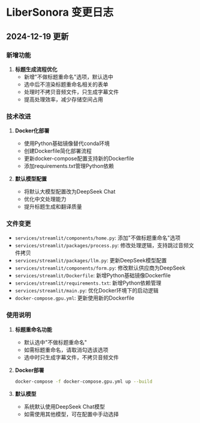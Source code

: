 # LiberSonora 变更日志

## 2024-12-19 更新

### 新增功能
1. **标题生成流程优化**
   - 新增"不做标题重命名"选项，默认选中
   - 选中后不渲染标题重命名相关的表单
   - 处理时不拷贝音频文件，只生成字幕文件
   - 提高处理效率，减少存储空间占用

### 技术改进
1. **Docker化部署**
   - 使用Python基础镜像替代conda环境
   - 创建Dockerfile简化部署流程
   - 更新docker-compose配置支持新的Dockerfile
   - 添加requirements.txt管理Python依赖

2. **默认模型配置**
   - 将默认大模型配置改为DeepSeek Chat
   - 优化中文处理能力
   - 提升标题生成和翻译质量

### 文件变更
- `services/streamlit/components/home.py`: 添加"不做标题重命名"选项
- `services/streamlit/packages/process.py`: 修改处理逻辑，支持跳过音频文件拷贝
- `services/streamlit/packages/llm.py`: 更新DeepSeek模型配置
- `services/streamlit/components/form.py`: 修改默认供应商为DeepSeek
- `services/streamlit/Dockerfile`: 新增Python基础镜像Dockerfile
- `services/streamlit/requirements.txt`: 新增Python依赖管理
- `services/streamlit/main.py`: 优化Docker环境下的启动逻辑
- `docker-compose.gpu.yml`: 更新使用新的Dockerfile

### 使用说明
1. **标题重命名功能**
   - 默认选中"不做标题重命名"
   - 如需标题重命名，请取消勾选该选项
   - 选中时只生成字幕文件，不拷贝音频文件

2. **Docker部署**
   ```bash
   docker-compose -f docker-compose.gpu.yml up --build
   ```

3. **默认模型**
   - 系统默认使用DeepSeek Chat模型
   - 如需使用其他模型，可在配置中手动选择 